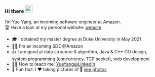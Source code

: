 ### Hi there <a href="https://www.gautamkrishnar.com/"><img src="https://media.giphy.com/media/hvRJCLFzcasrR4ia7z/giphy.gif" width="25px"></a>
I’m Yue Yang, an incoming software engineer at Amazon.  
:trophy: Have a look at my personal website: [website](https://yueyang0115.github.io)
- :mortar_board: I obtained my master degree at Duke University in May 2021
- :woman_technologist: I'm an incoming SDE @Amazon
- :thumbsup: I am good at data structure & algorithm, Java & C++ OO design, system programming (concurrency, TCP socket), web development
- :raising_hand_woman: How to reach me: [YueYang@LinkedIn](https://www.linkedin.com/in/yue-yang-b37482142/)
- :partying_face: Fun fact: I :heart: taking pictures of :city_sunset: [see photos](https://yueyang0115.github.io/) 
